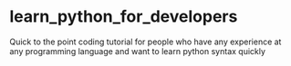 # learn_python_for_developers
Quick to the point coding tutorial for people who have any experience at any programming language and want to learn python syntax quickly 
